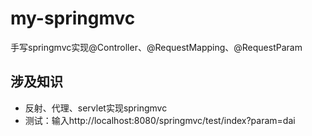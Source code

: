# my-springmvc
手写springmvc实现@Controller、@RequestMapping、@RequestParam

## 涉及知识 

- 反射、代理、servlet实现springmvc
- 测试：输入http://localhost:8080/springmvc/test/index?param=dai
